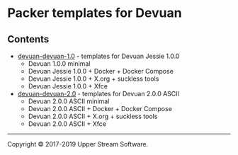 # Packer templates for Devuan

## Contents

* [devuan-devuan-1.0](devuan-1.0/README.mdown) - templates for Devuan Jessie 1.0.0
    * Devuan 1.0.0 minimal
    * Devuan Jessie 1.0.0 + Docker + Docker Compose
    * Devuan Jessie 1.0.0 + X.org + suckless tools
    * Devuan Jessie 1.0.0 + Xfce
* [devuan-devuan-2.0](devuan-2.0/README.mdown) - templates for Devuan 2.0.0 ASCII
    * Devuan 2.0.0 ASCII minimal
    * Devuan 2.0.0 ASCII + Docker + Docker Compose
    * Devuan 2.0.0 ASCII + X.org + suckless tools
    * Devuan 2.0.0 ASCII + Xfce

- - -

Copyright &copy; 2017-2019 Upper Stream Software.
